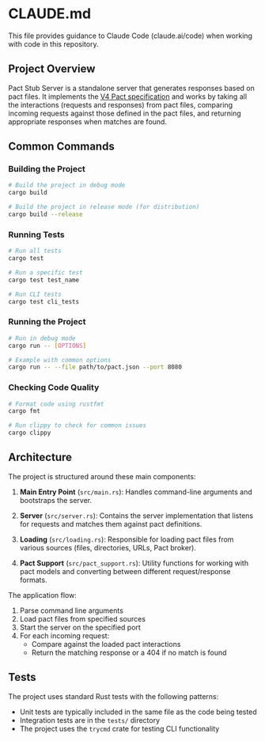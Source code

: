 # CLAUDE.md

This file provides guidance to Claude Code (claude.ai/code) when working with code in this repository.

## Project Overview

Pact Stub Server is a standalone server that generates responses based on pact files. It implements the [V4 Pact specification](https://github.com/pact-foundation/pact-specification/tree/version-4) and works by taking all the interactions (requests and responses) from pact files, comparing incoming requests against those defined in the pact files, and returning appropriate responses when matches are found.

## Common Commands

### Building the Project

```bash
# Build the project in debug mode
cargo build

# Build the project in release mode (for distribution)
cargo build --release
```

### Running Tests

```bash
# Run all tests
cargo test

# Run a specific test
cargo test test_name

# Run CLI tests
cargo test cli_tests
```

### Running the Project

```bash
# Run in debug mode
cargo run -- [OPTIONS]

# Example with common options
cargo run -- --file path/to/pact.json --port 8080
```

### Checking Code Quality

```bash
# Format code using rustfmt
cargo fmt

# Run clippy to check for common issues
cargo clippy
```

## Architecture

The project is structured around these main components:

1. **Main Entry Point** (`src/main.rs`): Handles command-line arguments and bootstraps the server.

2. **Server** (`src/server.rs`): Contains the server implementation that listens for requests and matches them against pact definitions.

3. **Loading** (`src/loading.rs`): Responsible for loading pact files from various sources (files, directories, URLs, Pact broker).

4. **Pact Support** (`src/pact_support.rs`): Utility functions for working with pact models and converting between different request/response formats.

The application flow:
1. Parse command line arguments
2. Load pact files from specified sources
3. Start the server on the specified port
4. For each incoming request:
   - Compare against the loaded pact interactions
   - Return the matching response or a 404 if no match is found

## Tests

The project uses standard Rust tests with the following patterns:
- Unit tests are typically included in the same file as the code being tested
- Integration tests are in the `tests/` directory
- The project uses the `trycmd` crate for testing CLI functionality